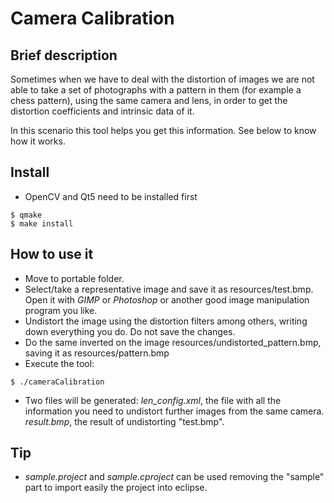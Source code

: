 Camera Calibration
=====

Brief description
-----------
Sometimes when we have to deal with the distortion of images we are not able to take a set of photographs with a pattern in them (for example a chess pattern), using the same camera and lens, in order to get the distortion coefficients and intrinsic data of it. 

In this scenario this tool helps you get this information. See below to know how it works.

Install
-----------
* OpenCV and Qt5 need to be installed first

```
$ qmake
$ make install
```

How to use it
-----------
* Move to portable folder.
* Select/take a representative image and save it as resources/test.bmp. Open it with *GIMP* or *Photoshop* or another good image manipulation program you like.
* Undistort the image using the distortion filters among others, writing down everything you do. Do not save the changes.
* Do the same inverted on the image resources/undistorted_pattern.bmp, saving it as resources/pattern.bmp
* Execute the tool:
```
$ ./cameraCalibration
```
* Two files will be generated: *len_config.xml*, the file with all the information you need to undistort further images from the same camera. *result.bmp*, the result of undistorting "test.bmp".


Tip
-----------
* *sample.project* and *sample.cproject* can be used removing the "sample" part to import easily the project into eclipse.

